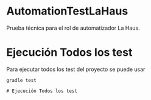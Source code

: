 # AutomationTestLaHaus
Prueba técnica para el rol de automatizador La Haus.

# Ejecución Todos los test
Para ejecutar todos los test del proyecto se puede usar
```
gradle test

# Ejecución Todos los test

